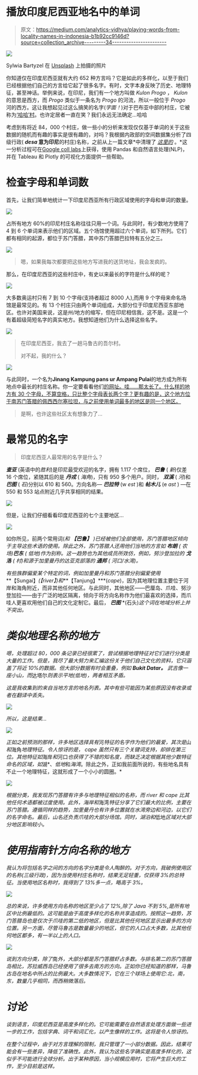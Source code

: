 # 播放印度尼西亚地名中的单词

> 原文：<https://medium.com/analytics-vidhya/playing-words-from-locality-names-in-indonesia-b1b92cc9146d?source=collection_archive---------34----------------------->

![](img/26cd524ca8807ad2a8092aba2749f808.png)

Sylwia Bartyzel 在 [Unsplash](https://unsplash.com?utm_source=medium&utm_medium=referral) 上拍摄的照片

你知道仅在印度尼西亚就有大约 652 种方言吗？它是如此的多样化，以至于我们已经根据他们自己的方言给它起了很多名字。有时，文字本身反映了历史、地理特征，甚至神话。举例来说，在印尼，我们有一个地方叫做 *Kulon Progo* ， *Kulon* 的意思是西方，而 *Progo* 类似于一条名为 *Progo* 的河流，所以一般位于 *Progo* 河的西方。这让我想起见过这么搞笑的名字(*字面！*)对于巴布亚中部的村庄，它被称为[‘哈哈’村](https://goo.gl/maps/Qr1TqgKScpR6YwqW8)。也许定居者一直在笑？我们永远无法确定…哈哈

考虑到有将近 84，000 个村庄，做一些小的分析来发现仅仅基于单词的关于这些数据的随机而有趣的事实是很有趣的，对吗？我根据内政部的空间数据集分析了四级行政( ***desa* 意为印尼**的村庄)名称，之前从上一篇文章*中清理了 [*这里的*](https://towardsdatascience.com/exploring-village-boundaries-spatial-dataset-in-indonesia-part-1-cleaning-and-identifying-data-cf94d0099359) 。*这一分析过程可在[Google coll labs](https://colab.research.google.com/drive/1rVp1o2L5vzDLID5zTTMMOQkO2xF9bU_T#scrollTo=xzSJyR1ktsW7)上获得，使用 Pandas 和自然语言处理(NLP)，并在 Tableau 和 Plotly 的可视化方面提供一些帮助。

# 检查字母和单词数

首先，让我们简单地统计一下印度尼西亚所有行政区域使用的字母和单词的数量。

![](img/4725bb9333225a69601b4279af607e00.png)

占所有地方 60%的印尼村庄名称往往只用一个词。与此同时，有少数地方使用了 4 到 6 个单词来表示他们的区域。五个场馆使用超过六个单词，如下所列。它们都有相同的起源，都位于苏门答腊，其中苏门答腊巴拉特有五分之三。

![](img/c0ebaf6f9505303f7f5046d0ffb1b7a9.png)

> 嗯，如果我每次都要把这些地方写进我的送货地址，我会发疯的。

那么，在印度尼西亚的这些村庄中，有史以来最长的字符是什么样的呢？

![](img/246b98ca8cc6c1fee39b18f44776a45f.png)

大多数奥运村只有 7 到 10 个字母(支持者超过 8000 人),而用 9 个字母来命名场馆是最常见的。有 13 个村庄只由两个单词组成，大部分位于印度尼西亚东部地区。也许对美国来说，这是州/地方的缩写，但在印尼相信我，这不是。这是一个有着超级简短名字的真实地方。我想知道他们为什么选择这些名字。

![](img/4f70fb0f8707a32ce331d9439068e19a.png)

> 在印度尼西亚，我去了一趟马鲁古的吾尔村。
> 
> 对不起，我的什么？

![](img/94ef67f9d1e21eef2a9a431aea41d7d7.png)

与此同时，一个名为**Jinang Kampung pans ur Ampang Pulai**的地方成为所有地点中最长的村庄名称。你一定要看看他们[的网址。哇……那太长了。什么样的地方有 30 个字母，不算空格，只比整个字母表长两个字？更有趣的是，这个地方位于南苏门答腊的佩西西尔塞拉坦，与之前使用单词最多的地区是同一个地区。](https://jinangkampungpansurampangpulai.nagari.pesisirselatankab.go.id/first)

> 是啊，也许这些社区太有想象力了…

# 最常见的名字

> 印度尼西亚人最常用的名字是什么？

***查亚*** (英语中的*胜利*)是印尼最受欢迎的名字，拥有 1.117 个席位， ***巴鲁*** ( *新*)仅差 16 个席位，紧随其后的是 ***丹戎*** ( *海角*)，只有 950 多个用户。同时， ***双溪*** ( *河*)和 ***巴图*** ( *石*)分别以 610 和 560。方向名称— ***巴拉特*** (w *est* )和 ***帖木儿*** (e *ast* ) —在 550 和 553 站点附近几乎共享相同的结果。

![](img/70d2321a20352a7110cd11653074d4fb.png)

但是，让我们仔细看看印度尼西亚的七个主要地区…

![](img/642f14f780d092e3b4bdc6f48032af67.png)

如你所见，前两个常用词(*和 ***【巴鲁】*** )已经被他们全部使用，苏门答腊地区倾向于主导这些术语的使用。除此之外，苏门答腊人还用他们当地的方言如 ***布朗*** ( *农场*)***巴东*** ( *低地*)作为别称。这一趋势也为其他成员所效仿，例如，努沙登加拉的 ***戈洛*** ( *村*)和源于加里曼丹的达亚克部落的 ***通邦*** ( *河口/水湾*)。*

*有些族群偏爱某个特定的词，例如加里曼丹和苏门答腊分别偏爱使用***【Sungai】***(*【river】*)和***【Tanjung】***(*cape*)，因为其地理位置主要位于河岸和海角附近，而非其他任何地区。与此同时，其他地区——巴厘岛、爪哇、努沙登加拉——由于广泛的地区隔离，倾向于将方向名称作为他们最喜欢的选择，而爪哇人更喜欢用他们自己的文化定制它。最后， ***巴图*** *(石头)*这个词在地域分析上并不突出。*

# *类似地理名称的地方*

*嗯，处理超过 80，000 条记录已经很累了，尝试根据地理特征对它们进行分类是大量的工作。但是，我尽了最大努力来汇编这份关于他们自己文化的资料，它只涵盖了将近 10%的数据。但大部分数据有时会重叠，例如 **Bukit Datar。** *武吉*像一座小山，而*达塔尔*则表示平地(低地)，两者相互矛盾。*

*这是我收集到的来自当地方言的地名列表。其中有些可能因为某些原因没有收录或者在翻译中丢失。*

*![](img/8a1a201fca701d38a1fca84995ff63d9.png)*

*所以，这是结果…*

*![](img/9c3e2a5bfcf1d1a9acef6b4643f65d2e.png)*

*正如之前预测的那样，许多地区选择具有*河*特征的名字作为他们的最爱，其次是*山*和*海角*地理特征。令人惊讶的是， *cape* 虽然只有三个关键词支持，却排在第三位。其他特征如*海岸*和*河口*也获得了不错的知名度，而缺乏决定根据其他少数特征命名的区域，如*湖*、*低地*和*海湾*。除此之外，正如我前面所说的，有些地名具有不止一个地理特征，这就形成了一个小小的圆圈。*

*![](img/7790da1662e5d6a00ce7d5e3b0019ccc.png)*

*根据分类，我发现苏门答腊有许多与地理特征相似的名称，而 river 和 cape 比其他任何术语都被过度使用。此外，*海岸*和*海湾*特征分享了它们最大的比例，主要在苏门答腊。遵循同样的趋势，加里曼丹也有许多位置就在水湾旁边和河边，以它们的名字命名。最后，*山*名还负责爪哇的大部分场馆。同时，*湖泊*和*低地*区域对大部分地区影响较小。*

# *使用指南针方向名称的地方*

*我认为将包括名字之间的方向的名字分类是令人陶醉的。对于方向，我破例使用区的名称(三级行政)，因为当使用村庄名称时，结果无足轻重，仅获得 3%的总特征。当使用地区名称时，我得到了 13%多一点，略高于 3%。*

*![](img/4ad48d5a1e9633459816712d2a2f57a7.png)*

*总的来说，许多使用方向名称的地区至少占了 12%,除了 Java 不到 5%,是所有地区中比例最低的。这可能是由于高度多样化的名称共享造成的。按照这一趋势，苏门答腊岛也是仅次于爪哇的第二低的地区，但是比其他任何地区显示出最多的方向位置。另一方面，尽管马鲁古是数量最少的地区，但它的人口占大多数，比其他任何地区都多，有一半以上的人口。*

*![](img/a2aa34dd47f0ec6e6b68853cd5a11b37.png)*

*说到方向分类，除了*南*外，大部分都是苏门答腊虾占多数。与排名第二的苏门答腊岛相比，苏拉威西岛已经使用了很多去南方的方向。正如你已经知道的那样，马鲁古岛在地名中所占的比例最大。大多数情况下，它在三个球场上使用它:北，南，东，数量几乎相同，而西稍微落后。*

# *讨论*

*谈到语言，印度尼西亚是高度多样化的。它可能需要在自然语言处理方面做一些进一步的工作，包括字典、词干和词汇化，以产生像样的工作。这将是令人惊讶的。*

*在整个过程中，由于对方言理解的限制，我只管理了一小部分数据。因此，结果可能会有一些差异，降低了准确性。此外，我认为这些名字确实是高度多样化的，这似乎不可能进行全球分析。出于某种原因，当小规模应用时，它将产生巨大的工作，至少目前是这样。*
